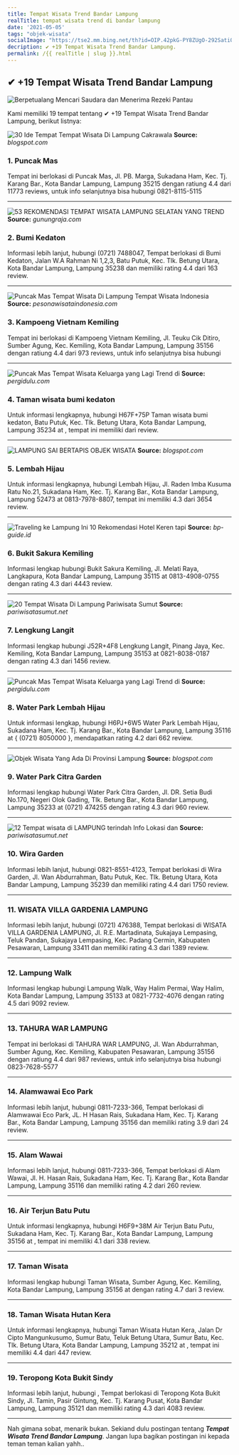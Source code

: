 ```yaml
---
title: Tempat Wisata Trend Bandar Lampung
realTitle: tempat wisata trend di bandar lampung
date: '2021-05-05'
tags: "objek-wisata"
socialImage: "https://tse2.mm.bing.net/th?id=OIP.42pkG-PY8ZUgO-292SatiQHaJQ&amp;pid=15.1"
decription: ✔ +19 Tempat Wisata Trend Bandar Lampung.
permalink: /{{ realTitle | slug }}.html
---
```


## ✔ +19 Tempat Wisata Trend Bandar Lampung

![Berpetualang Mencari Saudara dan Menerima Rezeki  Pantau ](https://pantaulampung.com/wp-content/uploads/2021/07/176532698_1676501299224083_5403243962045784267_n-1.jpg)



Kami memiliki 19 tempat tentang ✔ +19 Tempat Wisata Trend Bandar Lampung, berikut listnya:



![30 Ide Tempat Tempat Wisata Di Lampung  Cakrawala](https://tse3.mm.bing.net/th?id=OIP.-bFOB6gnmo66_-ORJpoRGgHaFj&amp;pid=15.1)
**Source:** _blogspot.com_


### 1. Puncak Mas



Tempat ini berlokasi di Puncak Mas, Jl. PB. Marga, Sukadana Ham, Kec. Tj. Karang Bar., Kota Bandar Lampung, Lampung 35215 dengan ratiung 4.4 dari 11773 reviews, untuk info selanjutnya bisa hubungi 0821-8115-5115

---


![53 REKOMENDASI TEMPAT WISATA LAMPUNG SELATAN YANG TREND ](https://tse2.mm.bing.net/th?id=OIP.bHg26oH_MF-NtBWu7mt0hgAAAA&amp;pid=15.1)
**Source:** _gunungraja.com_


### 2. Bumi Kedaton



Informasi lebih lanjut, hubungi (0721) 7488047, Tempat berlokasi di Bumi Kedaton, Jalan W.A Rahman Ni 1,2,3, Batu Putuk, Kec. Tlk. Betung Utara, Kota Bandar Lampung, Lampung 35238 dan memiliki rating 4.4 dari 163 review.

---


![Puncak Mas Tempat Wisata Di Lampung  Tempat Wisata Indonesia](https://tse2.mm.bing.net/th?id=OIP.CgU3czUO6Cxd3yVCDKXthwHaFj&amp;pid=15.1)
**Source:** _pesonawisataindonesia.com_


### 3. Kampoeng Vietnam Kemiling



Tempat ini berlokasi di Kampoeng Vietnam Kemiling, Jl. Teuku Cik Ditiro, Sumber Agung, Kec. Kemiling, Kota Bandar Lampung, Lampung 35156 dengan ratiung 4.4 dari 973 reviews, untuk info selanjutnya bisa hubungi 

---


![Puncak Mas Tempat Wisata Keluarga yang Lagi Trend di ](https://tse3.mm.bing.net/th?id=OIP.lx4bdspV7d6c9EPI6kp-iAHaFj&amp;pid=15.1)
**Source:** _pergidulu.com_


### 4. Taman wisata bumi kedaton



Untuk informasi lengkapnya, hubungi H67F+75P Taman wisata bumi kedaton, Batu Putuk, Kec. Tlk. Betung Utara, Kota Bandar Lampung, Lampung 35234 at , tempat ini memiliki  dari  review.

---


![LAMPUNG SAI BERTAPIS OBJEK WISATA](https://tse3.mm.bing.net/th?id=OIP.KDNE5uMLx5VCZC-szSDICwAAAA&amp;pid=15.1)
**Source:** _blogspot.com_


### 5. Lembah Hijau



Untuk informasi lengkapnya, hubungi Lembah Hijau, Jl. Raden Imba Kusuma Ratu No.21, Sukadana Ham, Kec. Tj. Karang Bar., Kota Bandar Lampung, Lampung 52473 at 0813-7978-8807, tempat ini memiliki 4.3 dari 3654 review.

---


![Traveling ke Lampung Ini 10 Rekomendasi Hotel Keren tapi ](https://tse3.mm.bing.net/th?id=OIP.pE0W2cltNg-II6zHYzihwgAAAA&amp;pid=15.1)
**Source:** _bp-guide.id_


### 6. Bukit Sakura Kemiling



Informasi lengkap hubungi Bukit Sakura Kemiling, Jl. Melati Raya, Langkapura, Kota Bandar Lampung, Lampung 35115 at 0813-4908-0755 dengan rating 4.3 dari 4443 review.

---


![20 Tempat Wisata Di Lampung  Pariwisata Sumut](https://tse4.mm.bing.net/th?id=OIP.Wd-S5YhzjFY6LADd6v-1oAAAAA&amp;pid=15.1)
**Source:** _pariwisatasumut.net_


### 7. Lengkung Langit



Informasi lengkap hubungi J52R+4F8 Lengkung Langit, Pinang Jaya, Kec. Kemiling, Kota Bandar Lampung, Lampung 35153 at 0821-8038-0187 dengan rating 4.3 dari 1456 review.

---


![Puncak Mas Tempat Wisata Keluarga yang Lagi Trend di ](https://tse3.mm.bing.net/th?id=OIP.kaaOQANSqhokvy0ac5FjoAHaFj&amp;pid=15.1)
**Source:** _pergidulu.com_


### 8. Water Park Lembah Hijau



Untuk informasi lengkap, hubungi H6PJ+6W5 Water Park Lembah Hijau, Sukadana Ham, Kec. Tj. Karang Bar., Kota Bandar Lampung, Lampung 35116 at { (0721) 8050000 }, mendapatkan rating 4.2 dari 662 review.

---


![Objek Wisata Yang Ada Di Provinsi Lampung](https://tse1.mm.bing.net/th?id=OIP.u3tYQ6IWYpv7GDAi54MRRgHaFc&amp;pid=15.1)
**Source:** _blogspot.com_


### 9. Water Park Citra Garden



Informasi lengkap hubungi Water Park Citra Garden, Jl. DR. Setia Budi No.170, Negeri Olok Gading, Tlk. Betung Bar., Kota Bandar Lampung, Lampung 35233 at (0721) 474255 dengan rating 4.3 dari 960 review.

---


![12 Tempat wisata di LAMPUNG terindah Info Lokasi dan ](https://tse4.mm.bing.net/th?id=OIP.p4HtOMH-iKEN4yPStacDrgHaFj&amp;pid=15.1)
**Source:** _pariwisatasumut.net_


### 10. Wira Garden



Informasi lebih lanjut, hubungi 0821-8551-4123, Tempat berlokasi di Wira Garden, Jl. Wan Abdurrahman, Batu Putuk, Kec. Tlk. Betung Utara, Kota Bandar Lampung, Lampung 35239 dan memiliki rating 4.4 dari 1750 review.

---


### 11. WISATA VILLA GARDENIA LAMPUNG



Informasi lebih lanjut, hubungi (0721) 476388, Tempat berlokasi di WISATA VILLA GARDENIA LAMPUNG, Jl. R.E. Martadinata, Sukajaya Lempasing, Teluk Pandan, Sukajaya Lempasing, Kec. Padang Cermin, Kabupaten Pesawaran, Lampung 33411 dan memiliki rating 4.3 dari 1389 review.

---


### 12. Lampung Walk



Informasi lengkap hubungi Lampung Walk, Way Halim Permai, Way Halim, Kota Bandar Lampung, Lampung 35133 at 0821-7732-4076 dengan rating 4.5 dari 9092 review.

---


### 13. TAHURA WAR LAMPUNG



Tempat ini berlokasi di TAHURA WAR LAMPUNG, Jl. Wan Abdurrahman, Sumber Agung, Kec. Kemiling, Kabupaten Pesawaran, Lampung 35156 dengan ratiung 4.4 dari 987 reviews, untuk info selanjutnya bisa hubungi 0823-7628-5577

---


### 14. Alamwawai Eco Park



Informasi lebih lanjut, hubungi 0811-7233-366, Tempat berlokasi di Alamwawai Eco Park, JL. H Hasan Rais, Sukadana Ham, Kec. Tj. Karang Bar., Kota Bandar Lampung, Lampung 35156 dan memiliki rating 3.9 dari 24 review.

---


### 15. Alam Wawai



Informasi lebih lanjut, hubungi 0811-7233-366, Tempat berlokasi di Alam Wawai, Jl. H. Hasan Rais, Sukadana Ham, Kec. Tj. Karang Bar., Kota Bandar Lampung, Lampung 35116 dan memiliki rating 4.2 dari 260 review.

---


### 16. Air Terjun Batu Putu



Untuk informasi lengkapnya, hubungi H6F9+38M Air Terjun Batu Putu, Sukadana Ham, Kec. Tj. Karang Bar., Kota Bandar Lampung, Lampung 35156 at , tempat ini memiliki 4.1 dari 338 review.

---


### 17. Taman Wisata



Informasi lengkap hubungi Taman Wisata, Sumber Agung, Kec. Kemiling, Kota Bandar Lampung, Lampung 35156 at  dengan rating 4.7 dari 3 review.

---


### 18. Taman Wisata Hutan Kera



Untuk informasi lengkapnya, hubungi Taman Wisata Hutan Kera, Jalan Dr Cipto Mangunkusumo, Sumur Batu, Teluk Betung Utara, Sumur Batu, Kec. Tlk. Betung Utara, Kota Bandar Lampung, Lampung 35212 at , tempat ini memiliki 4.4 dari 447 review.

---


### 19. Teropong Kota Bukit Sindy



Informasi lebih lanjut, hubungi , Tempat berlokasi di Teropong Kota Bukit Sindy, Jl. Tamin, Pasir Gintung, Kec. Tj. Karang Pusat, Kota Bandar Lampung, Lampung 35121 dan memiliki rating 4.3 dari 4083 review.

---









Nah gimana sobat, menarik bukan. Sekiand dulu postingan tentang ***Tempat Wisata Trend Bandar Lampung***. Jangan lupa bagikan postingan ini kepada teman teman kalian yahh..
